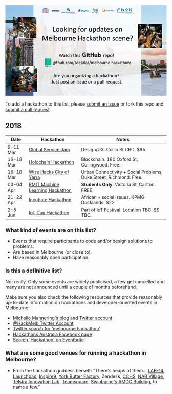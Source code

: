 ![Melbourne Hackathons](melbourne-hackathons.jpg)

To add a hackathon to this list, please [submit an issue](https://github.com/sdesalas/melbourne-hackathons/issues) or fork this repo and [submit a pull request](https://help.github.com/articles/creating-a-pull-request-from-a-fork/). 


## 2018 

| Date            | Hackathon                                                | Notes            |
| --------------- | -------------------------------------------------------- | --------------------- |
| 9-11 Mar| [Global Service Jam](https://www.eventbrite.com.au/e/global-service-jam-melbourne-2018-march-9-11-tickets-42778650094?aff=es2) | Design/UX. Collin St CBD. $95 | 
| 16-18 Mar| [Holochain Hackathon](https://www.eventbrite.com.au/e/holochain-hackathon-collingwood-melbourne-tickets-43868209997?aff=es2) | Blockchain. 180 Oxford St, Collingwood. Free. | 
| 16-18 Mar| [Wise Hacks City of Yarra](https://www.eventbrite.com.au/e/wise-hacks-melbourne-tickets-43104818673) | Urban Connectivity + Social Problems. Duke Street, Richmond. Free. | 
| 03-04 Apr | [RMIT Machine Learning Hackathon](https://www.eventbrite.com.au/e/analytics-machine-learning-hackathon-tickets-43734734769?aff=es2) | **Students Only**. Victoria St, Carlton. FREE  | 
| 21-22 Apr | [Incubate Hackathon](https://www.eventbrite.com.au/e/incubate-socialpreneurship-hackathon-tickets-43060961495) | African + social issues. KPMG Docklands. $22 | 
| 2-5 Jun | [IoT Cup Hackathon](http://www.iotcup.io/melbourne/) | Part of [IoT Festival](http://www.iotfestival.io). Location TBC. $$ TBC. | 

### What kind of events are on this list?

- Events that require participants to code and/or design solutions to problems.
- Are based in Melbourne (or close to).
- Have reasonably open participation.

### Is this a definitive list?

Not really.  Only some events are widely publicised, a few get cancelled and many are not announced until a couple of months beforehand. 

Make sure you also check the following resources that provide reasonably up-to-date information on hackathons and developer-oriented events in Melbourne:

- [Michelle Mannering's blog](https://hackathonqueen.com/hackathons/) and [Twitter account](https://twitter.com/MishManners/)
- [@HackMelb Twitter Account](https://twitter.com/HackMelb)
- [Twitter search for 'melbourne hackathon'](https://twitter.com/search?q=melbourne%20hackathon&src=typd)
- [Hackathons Australia Facebook page](https://www.facebook.com/groups/hackathonsaustralia/)
- [Search 'Hackathon' on Eventbrite](https://www.eventbrite.com.au/d/australia--melbourne/hackathon/?mode=search)

### What are some good venues for running a hackathon in Melbourne?

- From the hackathon goddess herself: "There's heaps of them... [LAB-14](http://www.carltonconnect.com.au/about/lab-14/), [Launchpad](http://www.launchpadcentre.com/), [Inspire9](http://inspire9.com/), [York Butter Factory](http://yorkbutterfactory.com/), Zendesk, [CCHS](http://www.hackmelbourne.org/), [NAB Village](http://www.nabvillage.com.au/), [Telstra Innovation Lab](http://exchange.telstra.com.au/2016/04/22/local-innovators-re-think-reality-at-it-hackathon/), [Teamsquare](https://teamsquare.co/), [Swinburne's AMDC Building](http://www.swinburne.edu.au/research/strengths-achievements/contact-us/), to name a few."
